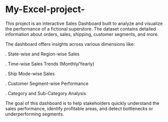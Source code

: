 # My-Excel-project-
This project is an interactive Sales Dashboard built to analyze and visualize the performance of a fictional superstore. The dataset contains detailed information about orders, sales, shipping, customer segments, and more.

The dashboard offers insights across various dimensions like:

. State-wise and Region-wise Sales

. Time-wise Sales Trends (Monthly/Yearly)

. Ship Mode-wise Sales

. Customer Segment-wise Performance

. Category and Sub-Category Analysis

The goal of this dashboard is to help stakeholders quickly understand the sales performance, identify profitable areas, and detect bottlenecks or underperforming segments.


 
